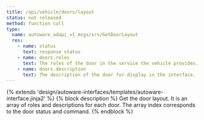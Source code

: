 ```yaml
---
title: /api/vehicle/doors/layout
status: not released
method: function call
type:
  name: autoware_adapi_v1_msgs/srv/GetDoorLayout
  res:
    - name: status
      text: response status
    - name: doors.roles
      text: The roles of the door in the service the vehicle provides.
    - name: doors.description
      text: The description of the door for display in the interface.
---
```


{% extends 'design/autoware-interfaces/templates/autoware-interface.jinja2' %}
{% block description %}
Get the door layout. It is an array of roles and descriptions for each door.
The array index corresponds to the door status and command.
{% endblock %}
